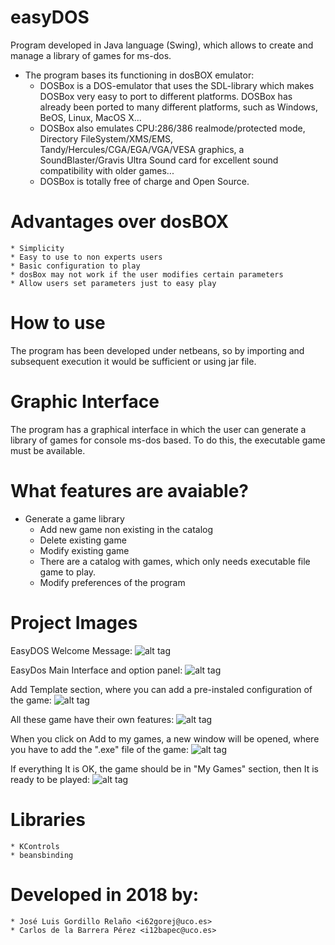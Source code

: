 # easyDOS
Program developed in Java language (Swing), which allows to create and manage a library of games for ms-dos.
* The program bases its functioning in dosBOX emulator:
	* DOSBox is a DOS-emulator that uses the SDL-library which makes DOSBox very easy to port to different platforms. DOSBox has already been ported to many different platforms, such as Windows, BeOS, Linux, MacOS X...  
	* DOSBox also emulates CPU:286/386 realmode/protected mode, Directory FileSystem/XMS/EMS, Tandy/Hercules/CGA/EGA/VGA/VESA graphics, a SoundBlaster/Gravis Ultra Sound card for excellent sound compatibility with older games...  
	* DOSBox is totally free of charge and Open Source.

# Advantages over dosBOX
	* Simplicity
	* Easy to use to non experts users
	* Basic configuration to play
	* dosBox may not work if the user modifies certain parameters
	* Allow users set parameters just to easy play
  
# How to use
The program has been developed under netbeans, so by importing and subsequent execution it would be sufficient or using jar file.
# Graphic Interface
The program has a graphical interface in which the user can generate a library of games for console ms-dos based.
To do this, the executable game must be available.

# What features are avaiable?
                
* Generate a game library
	* Add new game non existing in the catalog
	* Delete existing game
	* Modify existing game
	* There are a catalog with games, which only needs executable file game to play.
	* Modify preferences of the program
# Project Images
EasyDOS Welcome Message:
![alt tag](https://i.imgur.com/8bovNXF.png)

EasyDos Main Interface and option panel:
![alt tag](https://i.imgur.com/aY1Wyky.png)

Add Template section, where you can add a pre-instaled configuration of the game:
![alt tag](https://i.imgur.com/bUWnJFK.png)

All these game have their own features:
![alt tag](https://i.imgur.com/7MNyNCF.png)

When you click on Add to my games, a new window will be opened, where you have to add the ".exe" file of the game:
![alt tag](https://i.imgur.com/2Qcqo2G.png)

If everything It is OK, the game should be in "My Games" section, then It is ready to be played:
![alt tag](https://i.imgur.com/fADiT2G.png)

# Libraries
    * KControls
    * beansbinding
# Developed in 2018 by:
    * José Luis Gordillo Relaño <i62gorej@uco.es>
    * Carlos de la Barrera Pérez <i12bapec@uco.es>

